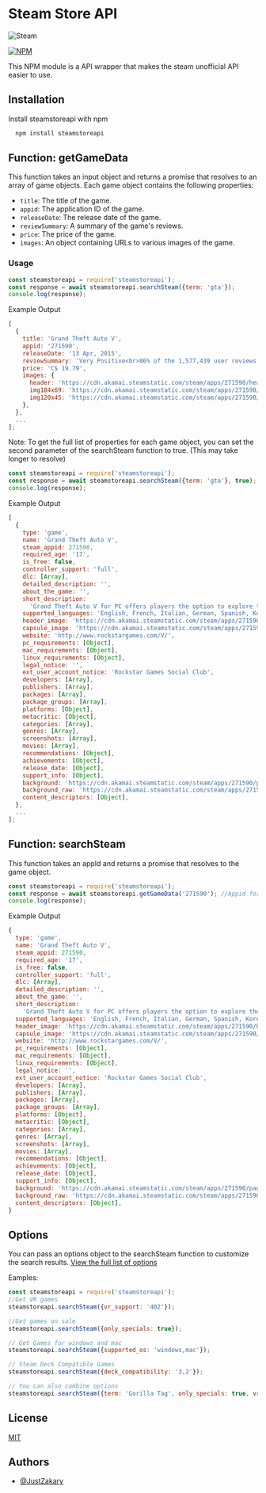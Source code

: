 # Steam Store API

![Steam](https://img.shields.io/badge/Steam-000000?style=for-the-badge&logo=steam&logoColor=white)

[![NPM](https://nodei.co/npm/steamstoreapi.png?downloads=true&downloadRank=true&stars=true)](https://www.npmjs.com/package/steamstoreapi)

This NPM module is a API wrapper that makes the steam unofficial API easier to use.

## Installation

Install steamstoreapi with npm

```bash
  npm install steamstoreapi
```

## Function: getGameData

This function takes an input object and returns a promise that resolves to an array of game objects. Each game object contains the following properties:

- `title`: The title of the game.
- `appid`: The application ID of the game.
- `releaseDate`: The release date of the game.
- `reviewSummary`: A summary of the game's reviews.
- `price`: The price of the game.
- `images`: An object containing URLs to various images of the game.

### Usage

```javascript
const steamstoreapi = require('steamstoreapi');
const response = await steamstoreapi.searchSteam({term: 'gta'});
console.log(response);
```

Example Output

```js
[
  {
    title: 'Grand Theft Auto V',
    appid: '271590',
    releaseDate: '13 Apr, 2015',
    reviewSummary: 'Very Positive<br>86% of the 1,577,439 user reviews for this game are positive.',
    price: 'C$ 19.79',
    images: {
      header: 'https://cdn.akamai.steamstatic.com/steam/apps/271590/header.jpg',
      img184x69: 'https://cdn.akamai.steamstatic.com/steam/apps/271590/capsule_184x69.jpg',
      img120x45: 'https://cdn.akamai.steamstatic.com/steam/apps/271590/capsule_sm_120.jpg',
    },
  },
  ...
];
```

Note: To get the full list of properties for each game object, you can set the second parameter of the searchSteam function to true. (This may take longer to resolve)

```javascript
const steamstoreapi = require('steamstoreapi');
const response = await steamstoreapi.searchSteam({term: 'gta'}, true);
console.log(response);
```

Example Output

```js
[
  {
    type: 'game',
    name: 'Grand Theft Auto V',
    steam_appid: 271590,
    required_age: '17',
    is_free: false,
    controller_support: 'full',
    dlc: [Array],
    detailed_description: '',
    about_the_game: '',
    short_description:
      'Grand Theft Auto V for PC offers players the option to explore the award-winning world of Los Santos and Blaine County in resolutions of up to 4k and beyond.',
    supported_languages: 'English, French, Italian, German, Spanish, Korean, Polish, Portuguese - Brazil, Russian, Chinese, Japanese, Spanish - Latin America',
    header_image: 'https://cdn.akamai.steamstatic.com/steam/apps/271590/header.jpg?t=1706131787',
    capsule_image: 'https://cdn.akamai.steamstatic.com/steam/apps/271590/capsule_231x87.jpg?t=1706131787',
    website: 'http://www.rockstargames.com/V/',
    pc_requirements: [Object],
    mac_requirements: [Object],
    linux_requirements: [Object],
    legal_notice: '',
    ext_user_account_notice: 'Rockstar Games Social Club',
    developers: [Array],
    publishers: [Array],
    packages: [Array],
    package_groups: [Array],
    platforms: [Object],
    metacritic: [Object],
    categories: [Array],
    genres: [Array],
    screenshots: [Array],
    movies: [Array],
    recommendations: [Object],
    achievements: [Object],
    release_date: [Object],
    support_info: [Object],
    background: 'https://cdn.akamai.steamstatic.com/steam/apps/271590/page_bg_generated_v6b.jpg?t=1706131787',
    background_raw: 'https://cdn.akamai.steamstatic.com/steam/apps/271590/page_bg_generated.jpg?t=1706131787',
    content_descriptors: [Object],
  },
  ...
];
```

## Function: searchSteam

This function takes an appId and returns a promise that resolves to the game object.

```js
const steamstoreapi = require('steamstoreapi');
const response = await steamstoreapi.getGameData('271590'); //Appid for GTA V
console.log(response);
```

Example Output

```js
{
  type: 'game',
  name: 'Grand Theft Auto V',
  steam_appid: 271590,
  required_age: '17',
  is_free: false,
  controller_support: 'full',
  dlc: [Array],
  detailed_description: '',
  about_the_game: '',
  short_description:
    'Grand Theft Auto V for PC offers players the option to explore the award-winning world of Los Santos and Blaine County in resolutions of up to 4k and beyond.',
  supported_languages: 'English, French, Italian, German, Spanish, Korean, Polish, Portuguese - Brazil, Russian, Chinese, Japanese, Spanish - Latin America',
  header_image: 'https://cdn.akamai.steamstatic.com/steam/apps/271590/header.jpg?t=1706131787',
  capsule_image: 'https://cdn.akamai.steamstatic.com/steam/apps/271590/capsule_231x87.jpg?t=1706131787',
  website: 'http://www.rockstargames.com/V/',
  pc_requirements: [Object],
  mac_requirements: [Object],
  linux_requirements: [Object],
  legal_notice: '',
  ext_user_account_notice: 'Rockstar Games Social Club',
  developers: [Array],
  publishers: [Array],
  packages: [Array],
  package_groups: [Array],
  platforms: [Object],
  metacritic: [Object],
  categories: [Array],
  genres: [Array],
  screenshots: [Array],
  movies: [Array],
  recommendations: [Object],
  achievements: [Object],
  release_date: [Object],
  support_info: [Object],
  background: 'https://cdn.akamai.steamstatic.com/steam/apps/271590/page_bg_generated_v6b.jpg?t=1706131787',
  background_raw: 'https://cdn.akamai.steamstatic.com/steam/apps/271590/page_bg_generated.jpg?t=1706131787',
  content_descriptors: [Object],
}

```

## Options

You can pass an options object to the searchSteam function to customize the search results. [View the full list of options](https://github.com/JustZakary/steamstoreapi/blob/main/OPTIONS.MD)

Eamples:

```javascript
const steamstoreapi = require('steamstoreapi');
//Get VR games
steamstoreapi.searchSteam({vr_support: '402'});

//Get games on sale
steamstoreapi.searchSteam({only_specials: true});

// Get Games for windows and mac
steamstoreapi.searchSteam({supported_os: 'windows,mac'});

// Steam Deck Compatible Games
steamstoreapi.searchSteam({deck_compatibility: '3,2'});

// You can also combine options
steamstoreapi.searchSteam({term: 'Gorilla Tag', only_specials: true, vr_support: '402'}); //
```

## License

[MIT](https://choosealicense.com/licenses/mit/)

## Authors

- [@JustZakary](https://www.github.com/justzakary)
